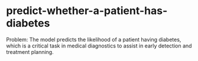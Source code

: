 # predict-whether-a-patient-has-diabetes
Problem: The model predicts the likelihood of a patient having diabetes, which is a critical task in medical diagnostics to assist in early detection and treatment planning.

